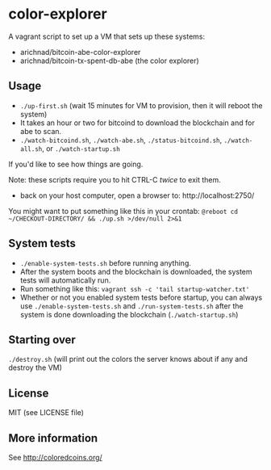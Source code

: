 color-explorer
==============

A vagrant script to set up a VM that sets up these systems:

* arichnad/bitcoin-abe-color-explorer
* arichnad/bitcoin-tx-spent-db-abe (the color explorer)

Usage
-----

* `./up-first.sh` (wait 15 minutes for VM to provision, then it will reboot the system)
* It takes an hour or two for bitcoind to download the blockchain and for abe to scan.
* `./watch-bitcoind.sh`, `./watch-abe.sh`, `./status-bitcoind.sh`, `./watch-all.sh`, or `./watch-startup.sh`

If you'd like to see how things are going.

Note:  these scripts require you to hit CTRL-C *twice* to exit them.

* back on your host computer, open a browser to:  http://localhost:2750/


You might want to put something like this in your crontab: `@reboot cd ~/CHECKOUT-DIRECTORY/ && ./up.sh >/dev/null 2>&1`

System tests
------------

* `./enable-system-tests.sh` before running anything.
* After the system boots and the blockchain is downloaded, the system tests will automatically run.
* Run something like this:  `vagrant ssh -c 'tail startup-watcher.txt'`
* Whether or not you enabled system tests before startup, you can always use `./enable-system-tests.sh` and `./run-system-tests.sh` after the system is done downloading the blockchain (`./watch-startup.sh`)


Starting over
-------------

`./destroy.sh` (will print out the colors the server knows about if any and destroy the VM)

License
-------

MIT (see LICENSE file)

More information
----------------

See http://coloredcoins.org/

